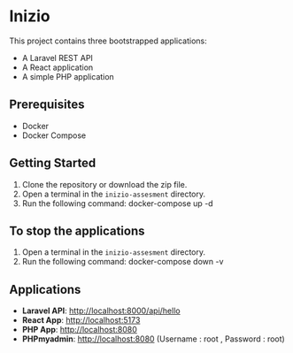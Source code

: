 # Inizio

This project contains three bootstrapped applications:

- A Laravel REST API
- A React application
- A simple PHP application

## Prerequisites

- Docker
- Docker Compose

## Getting Started

1.  Clone the repository or download the zip file.
2.  Open a terminal in the `inizio-assesment` directory.
3.  Run the following command:
    docker-compose up -d

## To stop the applications 
1. Open a terminal in the `inizio-assesment` directory.
2. Run the following command:
    docker-compose down -v

## Applications

-   **Laravel API**: [http://localhost:8000/api/hello](http://localhost:8000/api/hello)
-   **React App**: [http://localhost:5173](http://localhost:5173)
-   **PHP App**: [http://localhost:8080](http://localhost:8080)
-   **PHPmyadmin**: [http://localhost:8080](http://localhost:8081/)  (Username : root , Password : root)

